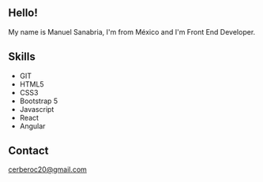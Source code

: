 ## Hello!

My name is Manuel Sanabria, I'm from México and I'm Front End Developer.

## Skills

- GIT
- HTML5
- CSS3
- Bootstrap 5
- Javascript
- React
- Angular

## Contact

cerberoc20@gmail.com
